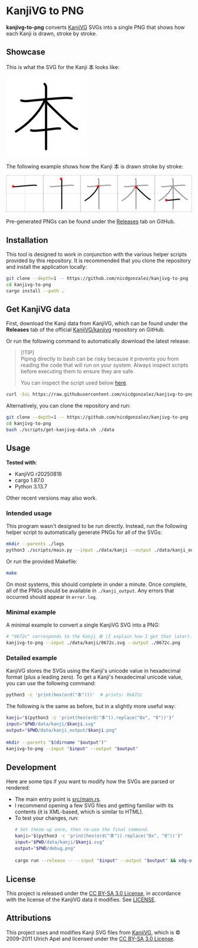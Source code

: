 # KanjiVG to PNG

**kanjivg-to-png** converts [KanjiVG] SVGs into a single PNG that shows how
each Kanji is drawn, stroke by stroke.

## Showcase

This is what the SVG for the Kanji 本 looks like:

![Original KanjiVG SVG showing the Kanji 本](./docs/assets/demo_before.png)

The following example shows how the Kanji 本 is drawn stroke by stroke:

![Demonstration of the Kanji 本 being drawn stroke by stroke.](./docs/assets/demo_after.png)

Pre-generated PNGs can be found under the [Releases] tab on GitHub.

## Installation

This tool is designed to work in conjunction with the various helper scripts
provided by this repository. It is recommended that you clone the repository
and install the application locally:

```bash
git clone --depth=1 -- https://github.com/nicdgonzalez/kanjivg-to-png
cd kanjivg-to-png
cargo install --path .
```

## Get KanjiVG data

First, download the Kanji data from KanjiVG, which can be found under the
**Releases** tab of the official [KanjiVG/kanjivg] repository on GitHub.

Or run the following command to automatically download the latest release:

> [!TIP]\
> Piping directly to bash can be risky because it prevents you from reading the
> code that will run on your system. Always inspect scripts before executing
> them to ensure they are safe.
>
> You can inspect the script used below [here](./scripts/get-kanjivg-data.sh).

```bash
curl -SsL https://raw.githubusercontent.com/nicdgonzalez/kanjivg-to-png/refs/heads/main/scripts/get-kanjivg-data.sh | bash
```

Alternatively, you can clone the repository and run:

```bash
git clone --depth=1 -- https://github.com/nicdgonzalez/kanjivg-to-png
cd kanjivg-to-png
bash ./scripts/get-kanjivg-data.sh ./data
```

## Usage

**Tested with**:

- KanjiVG r20250816
- cargo 1.87.0
- Python 3.13.7

Other recent versions may also work.

### Intended usage

This program wasn't designed to be run directly. Instead, run the following
helper script to automatically generate PNGs for all of the SVGs:

```bash
mkdir --parents ./logs
python3 ./scripts/main.py --input ./data/kanji --output ./data/kanji_output 2> ./logs/error.log
```

Or run the provided Makefile:

```bash
make
```

On most systems, this should complete in under a minute. Once complete, all of
the PNGs should be available in `./kanji_output`. Any errors that occurred
should appear in `error.log`.

### Minimal example

A minimal example to convert a single KanjiVG SVG into a PNG:

```bash
# "0672c" corresponds to the Kanji 本 (I explain how I got that later).
kanjivg-to-png --input ./data/kanji/0672c.svg --output ./0672c.png
```

### Detailed example

KanjiVG stores the SVGs using the Kanji's unicode value in hexadecimal format
(plus a leading zero). To get a Kanji's hexadecimal unicode value, you can use
the following command:

```bash
python3 -c 'print(hex(ord("本")))'  # prints: 0x672c
```

The following is the same as before, but in a slightly more useful way:

```bash
kanji="$(python3 -c 'print(hex(ord("本")).replace("0x", "0"))')"
input="$PWD/data/kanji/$kanji.svg"
output="$PWD/data/kanji_output/$kanji.png"

mkdir --parents "$(dirname "$output")"
kanjivg-to-png --input "$input" --output "$output"
```

## Development

Here are some tips if you want to modify how the SVGs are parsed or rendered:

- The main entry point is [src/main.rs](./src/main.rs).
- I recommend opening a few SVG files and getting familiar with its contents
  (it is XML-based, which is similar to HTML).
- To test your changes, run:
  ```bash
  # Set these up once, then re-use the final command.
  kanji="$(python3 -c 'print(hex(ord("本")).replace("0x", "0"))')"
  input="$PWD/data/kanji/$kanji.svg"
  output="$PWD/debug.png"

  cargo run --release -- --input "$input" --output "$output" && xdg-open "$output"
  ```

## License

This project is released under the [CC BY-SA 3.0 License], in accordance with
the license of the KanjiVG data it modifies. See [LICENSE](./LICENSE).

## Attributions

This project uses and modifies Kanji SVG files from [KanjiVG], which is ©
2009–2011 Ulrich Apel and licensed under the [CC BY-SA 3.0 License].

[cc by-sa 3.0 license]: http://creativecommons.org/licenses/by-sa/3.0/
[kanjivg]: http://kanjivg.tagaini.net
[kanjivg/kanjivg]: https://github.com/KanjiVG/kanjivg/releases
[releases]: https://github.com/nicdgonzalez/kanjivg-to-png/releases
